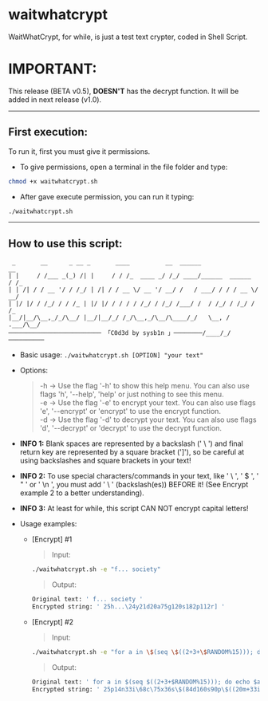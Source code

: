 # waitwhatcrypt
WaitWhatCrypt, for while, is just a test text crypter, coded in Shell Script.

# **IMPORTANT:**
This release (BETA v0.5), **DOESN'T** has the decrypt function. It will be added in next release (v1.0).

---

## First execution:
To run it, first you must give it permissions.

* To give permissions, open a terminal in the file folder and type:
```bash 
chmod +x waitwhatcrypt.sh
```

* After gave execute permission, you can run it typing:
```bash
./waitwhatcrypt.sh
```

---

## How to use this script:
```
 _       __      _ __ _       ____          __  ______                 __
| |     / /___ _(_) /| |     / / /_  ____ _/ /_/ ____/______  ______  / /_
| | /| / / __ '/ / /_/ | /| / / __ \/ __ '/ __/ /   / ___/ / / / __ \/ __/
| |/ |/ / /_/ / / /_ | |/ |/ / / / / /_/ / /_/ /___/ /  / /_/ / /_/ / /_
|__/|__/\__,_/_/\__/ |__/|__/_/ /_/\__,_/\__/\____/_/   \__, / .___/\__/
────────────────────────── 「C0d3d by sysb1n 」────────/____/_/──────────
```

* Basic usage: `./waitwhatcrypt.sh [OPTION] "your text"`

* Options:
    > -h -> Use the flag '-h' to show this help menu. You can also use flags 'h', '--help', 'help' or just nothing to see this menu.  
    > -e -> Use the flag '-e' to encrypt your text. You can also use flags 'e', '--encrypt' or 'encrypt' to use the encrypt function.  
    > -d -> Use the flag '-d' to decrypt your text. You can also use flags 'd', '--decrypt' or 'decrypt' to use the decrypt function.  

* **INFO 1:** Blank spaces are represented by a backslash (' \ ') and final return key are represented by a square bracket (']'), so be careful at using backslashes and square brackets in your text!  
* **INFO 2:** To use special characters/commands in your text, like ' \ ', ' $ ', ' " ' or ' \n ', you must add ' \ ' (backslash(es)) BEFORE it! (See Encrypt example 2 to a better understanding).  
* **INFO 3:** At least for while, this script CAN NOT encrypt capital letters!  

* Usage examples:  
    * [Encrypt] #1  
        > Input:  
        ```bash
        ./waitwhatcrypt.sh -e "f... society"  
        ```
        
        > Output:  
        ```bash
        Original text: ' f... society '  
        Encrypted string: ' 25h...\24y21d20a75g120s182p112r] '
        ```  

    * [Encrypt] #2  
        > Input:  
        ```bash
        ./waitwhatcrypt.sh -e "for a in \$(seq \$((2+3+\$RANDOM%15))); do echo \$a | tr \"\\\n\" \" \"; done; echo \"\";"  
        ```
            
        > Output:  
        ```bash
        Original text: ' for a in $(seq $((2+3+$RANDOM%15))); do echo $a | tr "\n" " "; done; echo ""; '  
        Encrypted string: ' 25p14n33i\68c\75x36s\$(84d160s90p\$((20m+33i+$RANDOM%12y65o)));\252d105u\320v85m162y133r\$340k\|\546j242v\"\138t"\"\";\432h175c156g540h;\560x145o270d217j\"";] '  
        ```
